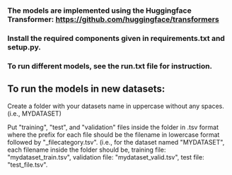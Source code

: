 ### The models are implemented using the Huggingface Transformer: https://github.com/huggingface/transformers

### Install the required components given in requirements.txt and setup.py. 

### To run different models, see the run.txt file for instruction.

## To run the models in new datasets: 

Create a folder with your datasets name in uppercase without any spaces. (i.e., MYDATASET)

Put "training", "test", and "validation" files inside the folder in .tsv format where the prefix for each file should be the filename in lowercase format followed by "\_filecategory.tsv". (i.e., for the dataset named "MYDATASET", each filename inside the folder should be, training file: "mydataset_train.tsv", validation file: "mydataset_valid.tsv", test file: "test_file.tsv".   
